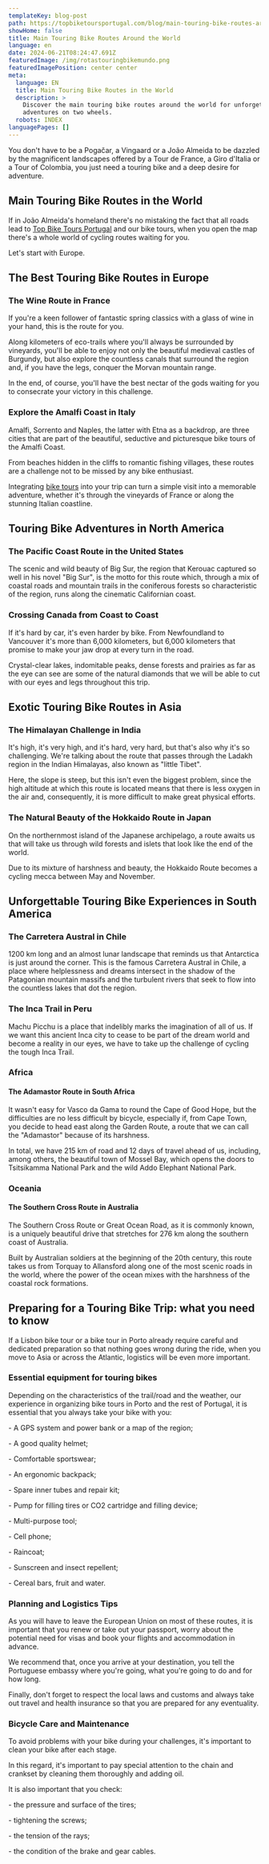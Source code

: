 ```yaml
---
templateKey: blog-post
path: https://topbiketoursportugal.com/blog/main-touring-bike-routes-around-the-world
showHome: false
title: Main Touring Bike Routes Around the World
language: en
date: 2024-06-21T08:24:47.691Z
featuredImage: /img/rotastouringbikemundo.png
featuredImagePosition: center center
meta:
  language: EN
  title: Main Touring Bike Routes in the World
  description: >
    Discover the main touring bike routes around the world for unforgettable
    adventures on two wheels.
  robots: INDEX
languagePages: []
---
```

You don't have to be a Pogačar, a Vingaard or a João Almeida to be dazzled by the magnificent landscapes offered by a Tour de France, a Giro d'Italia or a Tour of Colombia, you just need a touring bike and a deep desire for adventure.

## Main Touring Bike Routes in the World

If in João Almeida's homeland there's no mistaking the fact that all roads lead to [Top Bike Tours Portugal](https://www.topbiketoursportugal.com/) and our bike tours, when you open the map there's a whole world of cycling routes waiting for you.

Let's start with Europe.

## The Best Touring Bike Routes in Europe

### The Wine Route in France

If you're a keen follower of fantastic spring classics with a glass of wine in your hand, this is the route for you.

Along kilometers of eco-trails where you'll always be surrounded by vineyards, you'll be able to enjoy not only the beautiful medieval castles of Burgundy, but also explore the countless canals that surround the region and, if you have the legs, conquer the Morvan mountain range.

In the end, of course, you'll have the best nectar of the gods waiting for you to consecrate your victory in this challenge.

### Explore the Amalfi Coast in Italy

Amalfi, Sorrento and Naples, the latter with Etna as a backdrop, are three cities that are part of the beautiful, seductive and picturesque bike tours of the Amalfi Coast.

From beaches hidden in the cliffs to romantic fishing villages, these routes are a challenge not to be missed by any bike enthusiast.

Integrating [bike tours](https://topbiketoursportugal.com/passeios-de-bicicletaportugal/) into your trip can turn a simple visit into a memorable adventure, whether it's through the vineyards of France or along the stunning Italian coastline.



## Touring Bike Adventures in North America

### The Pacific Coast Route in the United States

The scenic and wild beauty of Big Sur, the region that Kerouac captured so well in his novel "Big Sur", is the motto for this route which, through a mix of coastal roads and mountain trails in the coniferous forests so characteristic of the region, runs along the cinematic Californian coast.

### Crossing Canada from Coast to Coast

If it's hard by car, it's even harder by bike. From Newfoundland to Vancouver it's more than 6,000 kilometers, but 6,000 kilometers that promise to make your jaw drop at every turn in the road.

Crystal-clear lakes, indomitable peaks, dense forests and prairies as far as the eye can see are some of the natural diamonds that we will be able to cut with our eyes and legs throughout this trip.

## Exotic Touring Bike Routes in Asia

### The Himalayan Challenge in India

It's high, it's very high, and it's hard, very hard, but that's also why it's so challenging. We're talking about the route that passes through the Ladakh region in the Indian Himalayas, also known as "little Tibet".

Here, the slope is steep, but this isn't even the biggest problem, since the high altitude at which this route is located means that there is less oxygen in the air and, consequently, it is more difficult to make great physical efforts.

### The Natural Beauty of the Hokkaido Route in Japan

On the northernmost island of the Japanese archipelago, a route awaits us that will take us through wild forests and islets that look like the end of the world.

Due to its mixture of harshness and beauty, the Hokkaido Route becomes a cycling mecca between May and November.

## Unforgettable Touring Bike Experiences in South America

### The Carretera Austral in Chile

1200 km long and an almost lunar landscape that reminds us that Antarctica is just around the corner. This is the famous Carretera Austral in Chile, a place where helplessness and dreams intersect in the shadow of the Patagonian mountain massifs and the turbulent rivers that seek to flow into the countless lakes that dot the region.  

### The Inca Trail in Peru

Machu Picchu is a place that indelibly marks the imagination of all of us. If we want this ancient Inca city to cease to be part of the dream world and become a reality in our eyes, we have to take up the challenge of cycling the tough Inca Trail.

### Africa

#### The Adamastor Route in South Africa

It wasn't easy for Vasco da Gama to round the Cape of Good Hope, but the difficulties are no less difficult by bicycle, especially if, from Cape Town, you decide to head east along the Garden Route, a route that we can call the "Adamastor" because of its harshness.

In total, we have 215 km of road and 12 days of travel ahead of us, including, among others, the beautiful town of Mossel Bay, which opens the doors to Tsitsikamma National Park and the wild Addo Elephant National Park.

### Oceania

#### The Southern Cross Route in Australia

The Southern Cross Route or Great Ocean Road, as it is commonly known, is a uniquely beautiful drive that stretches for 276 km along the southern coast of Australia.

Built by Australian soldiers at the beginning of the 20th century, this route takes us from Torquay to Allansford along one of the most scenic roads in the world, where the power of the ocean mixes with the harshness of the coastal rock formations.

## Preparing for a Touring Bike Trip: what you need to know

If a Lisbon bike tour or a bike tour in Porto already require careful and dedicated preparation so that nothing goes wrong during the ride, when you move to Asia or across the Atlantic, logistics will be even more important.

### Essential equipment for touring bikes

Depending on the characteristics of the trail/road and the weather, our experience in organizing bike tours in Porto and the rest of Portugal, it is essential that you always take your bike with you:

\- A GPS system and power bank or a map of the region;

\- A good quality helmet;

\- Comfortable sportswear;

\- An ergonomic backpack;

\- Spare inner tubes and repair kit;

\- Pump for filling tires or CO2 cartridge and filling device;

\- Multi-purpose tool;

\- Cell phone;

\- Raincoat;

\- Sunscreen and insect repellent;

\- Cereal bars, fruit and water.

### Planning and Logistics Tips

As you will have to leave the European Union on most of these routes, it is important that you renew or take out your passport, worry about the potential need for visas and book your flights and accommodation in advance.

We recommend that, once you arrive at your destination, you tell the Portuguese embassy where you're going, what you're going to do and for how long.

Finally, don't forget to respect the local laws and customs and always take out travel and health insurance so that you are prepared for any eventuality.

### Bicycle Care and Maintenance

To avoid problems with your bike during your challenges, it's important to clean your bike after each stage.

In this regard, it's important to pay special attention to the chain and crankset by cleaning them thoroughly and adding oil.

It is also important that you check:

\- the pressure and surface of the tires;

\- tightening the screws;

\- the tension of the rays;

\- the condition of the brake and gear cables.